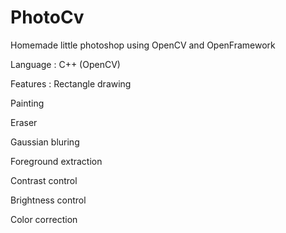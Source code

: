 # PhotoCv
Homemade little photoshop using OpenCV and OpenFramework

Language : C++ (OpenCV)

Features : 
  Rectangle drawing
  
  Painting
  
  Eraser
  
  Gaussian bluring
  
  Foreground extraction
  
  Contrast control
  
  Brightness control
  
  Color correction
  
